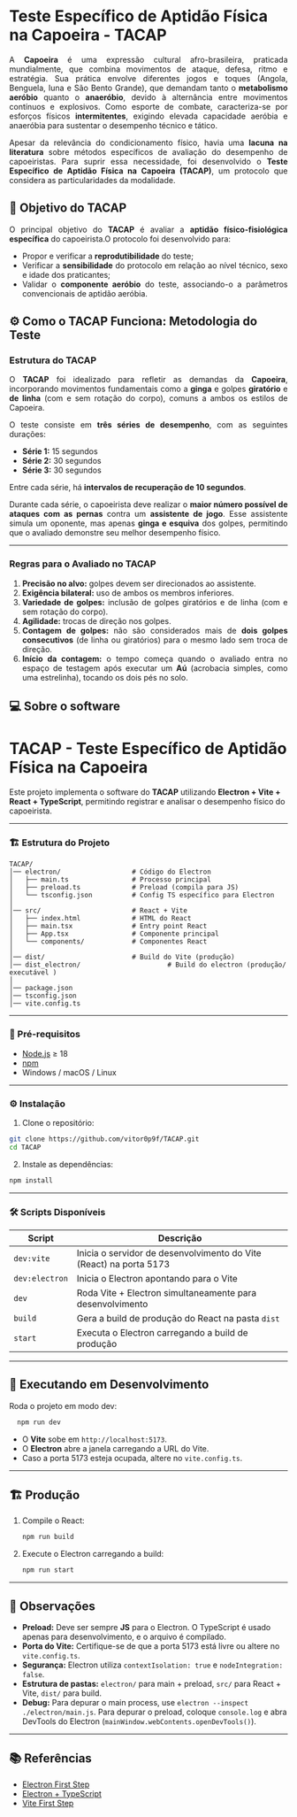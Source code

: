 # Teste Específico de Aptidão Física na Capoeira - TACAP

<div align="justify">
  
A **Capoeira** é uma expressão cultural afro-brasileira, praticada mundialmente, que combina movimentos de ataque, defesa, ritmo e estratégia. Sua prática envolve diferentes
jogos e toques (Angola, Benguela, Iuna e São Bento Grande), que demandam tanto o **metabolismo aeróbio** quanto o **anaeróbio**, devido à alternância entre movimentos
contínuos e explosivos. Como esporte de combate, caracteriza-se por esforços físicos **intermitentes**, exigindo elevada capacidade aeróbia e anaeróbia para sustentar o
desempenho técnico e tático.  

Apesar da relevância do condicionamento físico, havia uma **lacuna na literatura** sobre métodos específicos de avaliação do desempenho de capoeiristas. Para suprir essa
necessidade, foi desenvolvido o **Teste Específico de Aptidão Física na Capoeira (TACAP)**, um protocolo que considera as particularidades da modalidade.  
</div>

## 🎯 Objetivo do TACAP

<div align="justify">
  
O principal objetivo do **TACAP** é avaliar a **aptidão físico-fisiológica específica** do capoeirista.O protocolo foi desenvolvido para:  

- Propor e verificar a **reprodutibilidade** do teste;  
- Verificar a **sensibilidade** do protocolo em relação ao nível técnico, sexo e idade dos praticantes;  
- Validar o **componente aeróbio** do teste, associando-o a parâmetros convencionais de aptidão aeróbia.  
</div>


## ⚙️ Como o TACAP Funciona: Metodologia do Teste

### Estrutura do TACAP  

<div align="justify">
  
O **TACAP** foi idealizado para refletir as demandas da **Capoeira**, incorporando movimentos fundamentais como a **ginga** e golpes **giratório** e **de linha** (com e sem 
rotação do corpo), comuns a ambos os estilos de Capoeira.  

O teste consiste em **três séries de desempenho**, com as seguintes durações:  
- **Série 1:** 15 segundos  
- **Série 2:** 30 segundos  
- **Série 3:** 30 segundos  

Entre cada série, há **intervalos de recuperação de 10 segundos**.  

Durante cada série, o capoeirista deve realizar o **maior número possível de ataques com as pernas** contra um **assistente de jogo**. Esse assistente simula um oponente, mas
apenas **ginga e esquiva** dos golpes, permitindo que o avaliado demonstre seu melhor desempenho físico.  
</div>

---

### Regras para o Avaliado no TACAP  

<div align="justify">
  
1. **Precisão no alvo:** golpes devem ser direcionados ao assistente.  
2. **Exigência bilateral:** uso de ambos os membros inferiores.  
3. **Variedade de golpes:** inclusão de golpes giratórios e de linha (com e sem rotação do corpo).  
4. **Agilidade:** trocas de direção nos golpes.  
5. **Contagem de golpes:** não são considerados mais de **dois golpes consecutivos** (de linha ou giratórios) para o mesmo lado sem troca de direção.  
6. **Início da contagem:** o tempo começa quando o avaliado entra no espaço de testagem após executar um **Aú** (acrobacia simples, como uma estrelinha), tocando os dois pés
no solo.  
</div>

## 💻 Sobre o software
# TACAP - Teste Específico de Aptidão Física na Capoeira

Este projeto implementa o software do **TACAP** utilizando **Electron + Vite + React + TypeScript**, permitindo registrar e analisar o desempenho físico do capoeirista.

---

### 🏗 Estrutura do Projeto

```
TACAP/
│── electron/                  # Código do Electron
│   ├── main.ts                # Processo principal
│   ├── preload.ts             # Preload (compila para JS)
│   └── tsconfig.json          # Config TS específico para Electron
│
│── src/                       # React + Vite
│   ├── index.html             # HTML do React
│   ├── main.tsx               # Entry point React
│   ├── App.tsx                # Componente principal
│   └── components/            # Componentes React
│
│── dist/                      # Build do Vite (produção)
│── dist_electron/                      # Build do electron (produção/ executável )
│
│── package.json
│── tsconfig.json
│── vite.config.ts
```

---

### 💾 Pré-requisitos

* [Node.js](https://nodejs.org/) ≥ 18
* [npm](https://www.npmjs.com/)
* Windows / macOS / Linux

---

### ⚙️ Instalação

1. Clone o repositório:

```bash
git clone https://github.com/vitor0p9f/TACAP.git
cd TACAP
```

2. Instale as dependências:

```bash
npm install
```

---

### 🛠 Scripts Disponíveis

| Script         | Descrição                                                          |
| -------------- | ------------------------------------------------------------------ |
| `dev:vite`     | Inicia o servidor de desenvolvimento do Vite (React) na porta 5173 |
| `dev:electron` | Inicia o Electron apontando para o Vite                            |
| `dev`          | Roda Vite + Electron simultaneamente para desenvolvimento          |
| `build`        | Gera a build de produção do React na pasta `dist`                  |
| `start`        | Executa o Electron carregando a build de produção                  |

---

## 🚀 Executando em Desenvolvimento

Roda o projeto em modo dev:

```bash
  npm run dev
```

* O **Vite** sobe em `http://localhost:5173`.
* O **Electron** abre a janela carregando a URL do Vite.
* Caso a porta 5173 esteja ocupada, altere no `vite.config.ts`.

---

## 🏗 Produção

1. Compile o React:

    ```bash
    npm run build
    ```

2. Execute o Electron carregando a build:
    
    ```bash
    npm run start
    ```

---

## 📌 Observações

* **Preload:** Deve ser sempre **JS** para o Electron. O TypeScript é usado apenas para desenvolvimento, e o arquivo é compilado.
* **Porta do Vite:** Certifique-se de que a porta 5173 está livre ou altere no `vite.config.ts`.
* **Segurança:** Electron utiliza `contextIsolation: true` e `nodeIntegration: false`.
* **Estrutura de pastas:** `electron/` para main + preload, `src/` para React + Vite, `dist/` para build.
* **Debug:** Para depurar o main process, use `electron --inspect ./electron/main.js`. Para depurar o preload, coloque `console.log` e abra DevTools do Electron (`mainWindow.webContents.openDevTools()`).

---

## 📚 Referências

* [Electron First Step](https://www.electronjs.org/docs/latest/tutorial/tutorial-first-app)
* [Electron + TypeScript ](https://www.electronjs.org/blog/typescript)
* [Vite First Step](https://vitejs.dev/guide/#scaffolding-your-first-vite-project)
